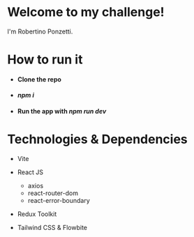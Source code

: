 # Welcome to my challenge!

I'm Robertino Ponzetti.

# How to run it

- #### Clone the repo
- #### _npm i_
- #### Run the app with _npm run dev_

# Technologies & Dependencies  

- Vite

- React JS
  - axios
  * react-router-dom
  + react-error-boundary
  
- Redux Toolkit
  
- Tailwind CSS & Flowbite
